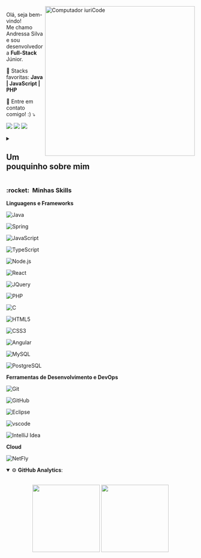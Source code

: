 <img src="https://raw.githubusercontent.com/MicaelliMedeiros/micaellimedeiros/master/image/computer-illustration.png" min-width="400px" max-width="400px" width="400px" align="right" alt="Computador iuriCode">

<p align="left"> 
  Olá, seja bem-vindo!<br> Me chamo Andressa Silva e sou desenvolvedora <strong>Full-Stack</strong> Júnior.<br>

</p>

<p align="left">
  🦄 Stacks favoritas: <strong>Java | JavaScript | PHP</strong>
</p>

<p align="left">
  💌 Entre em contato comigo! :) ⤵️
</p>

<p align="left">
  <a href="#" alt="Gmail">
  <img src="https://img.shields.io/badge/-Gmail-FF0000?style=flat-square&labelColor=FF0000&logo=gmail&logoColor=white&link=(mailto:andressa.workti@gmail.com" /></a>

  <a href="#" alt="Linkedin">
  <img src="https://img.shields.io/badge/-Linkedin-0e76a8?style=flat-square&logo=Linkedin&logoColor=white&link=https://www.linkedin.com/in/andressa-silva99/" /></a>

  <a href="#" alt="WhatsApp">
  <img src="https://img.shields.io/badge/-WhatsApp-25d366?style=flat-square&labelColor=25d366&logo=whatsapp&logoColor=white&link=https://api.whatsapp.com/send?phone=5521980076402"/></a>

</p>

<details>
    <summary><h2>Um pouquinho sobre mim</h2></summary>
    <br>
    <p>
     Sou graduanda de Análise e Desenvolvimento de Sistemas na FAETERJ-Rio, e nasci e cresci no RJ. Atualmente moro em Niterói - RJ.<br>
     Meu amor pela tecnologia começou desde nova, lá pros meus bons 8 anos ou até menos, e eu vou te contar essa história! (Senta que lá vem textão!)<br>
     Sempre fui mais puxada pra área de exatas amava matemática e física, eram minhas matérias favoritas. Meu pai fazia Matemática na UFF para ingressar na área da tecnologia (nos velhos tempos era assim que funcionava), ele me dava desafios matemáticos para resolver quando eu tinha 4 anos de idade, sempre me dando a entender que aquilo era uma brincadeira e eu amava. Uma dessas brincadeiras era o "Mercadinho", onde eu precisava dar troco para os produtos que ele comprava, e os trocos ficavam cada vez mais difíceis, com trocos em centavos. É valido lembrar que nessa idade a maioria das crianças nem aprenderam a ler UMA palavra. Mas eu aceitava os desafios e passava deles, e quando passava era literalmente o sentimento de estar vencendo no jogo, meu pai e eu comemorávamos a cada vitória. Isso cresceu muito em mim, eu aprendi a fazer contas com soma de "lá vai um" com 4 anos de idade. Conforme fui crescendo, resolver esses desafios matemáticos e lógicos se tornaram mais divertidos pra mim ainda, eu sempre tirava as maiores notas em exatas e até ensinava aos meus colegas. Procurava as questões mais complexas e me desafiava a passar, desafios lógicos então, não parava até achar a resposta e quando achava eu fazia festa!<br>
   	Desde pequena eu era fascinada por saber como as coisas funcionavam, principalmente quando envolvia física e tecnologia. Eu queria entender como fazer aquilo e pensar "um dia eu quero criar coisas assim". Então meu primeiro sonho foi a área de eletrônica, lá pros meus 13 anos.<br>
        Mas algo aconteceu antes disso que acho que foi o maior motivo de eu querer seguir na área de software. Lembra que lá no início eu disse: "Lá pros meus 8 anos meu amor pela tecnologia começou"? Então, nessa idade meus pais se separaram, com o que você leu até agora já dá pra saber que eu era muito apegada ao meu pai, e ele teve que se mudar pra Manaus, eu o veria uma ou duas vezes no ano. Para mim, foi o pior sentimento possível, mas teve uma coisa que ele deixou, um computador antigo e um celularzinho desses Nokia "tijolão". Então eu poderia falar com ele todos os dias, poderia ligar a WebCam no computador e falar com ele via Skype, a tecnologia fez com que eu não perdesse contato com o meu pai. E foi a partir daquele dia que eu fuxicava tudo e aprendi a mexer em tudo, quando algo não funcionava eu resolvia e o que eu não entendia eu aprendia sozinha. A tecnologia diminuiu a distância entre mim e alguém muito importante na minha vida e eu quis, a partir dali, fazer tecnologia! Hoje em dia meu pai mora perto de mim e ele fica zoando que agora sou eu que ensino ele a mexer no computador! Hahahaha <br>
     Bem, esse foi o começo mas com certeza muitas coisas no caminho me fizeram chegar até aqui e com certeza muitas coisas irão acontecer para me guiar no meu caminho.<br>
     Sou uma pessoa muito sonhadora, com grandes objetivos, gosto de desafios e aprender coisas novas. Dou o meu melhor para que cada dia eu dê um passo a mais em direção aos meus sonhos. Existem 3 pensamentos que eu acredito que todos deveriam seguir para realizar seus sonhos, os quais eu tento seguir também: 
     <br><br>
    1 - Nunca deixe que alguém te diga onde você deveria estar ou o caminho que você deveria trilhar na sua vida. Faça aquilo que você gosta, que vá te fazer bem e te trazer felicidade.<br><br>
    2 - Um passo de cada vez é suficiente! O importante é ser capaz manter o ritmo desse passo, mesmo que seja curto. Você vai chegar lá de qualquer forma!<br><br>
    3 - Seja hoje uma pessoa melhor do que você foi ontem. Estude uma hora por dia, faça exercícios, descubra novos horizontes, faça uma boa ação, evolua. <br><br>
    </p>

</details>

<h3> :rocket: &nbsp;Minhas Skills </h3>

**Linguagens e Frameworks**

  ![Java](https://img.shields.io/badge/Java-ED8B00?style=for-the-badge&logo=java&logoColor=white)

  ![Spring](https://img.shields.io/badge/Spring-6DB33F?style=for-the-badge&logo=spring&logoColor=white)

  ![JavaScript](https://img.shields.io/badge/JavaScript-F7DF1E?style=for-the-badge&logo=javascript&logoColor=black)

  ![TypeScript](https://img.shields.io/badge/TypeScript-007ACC?style=for-the-badge&logo=typescript&logoColor=white)

  ![Node.js](https://img.shields.io/badge/Node.js-43853D?style=for-the-badge&logo=node-dot-js&logoColor=white)

  ![React](https://img.shields.io/badge/React-20232A?style=for-the-badge&logo=react&logoColor=61DAFB)

  ![JQuery](https://img.shields.io/badge/jQuery-0769AD?style=for-the-badge&logo=jquery&logoColor=white)

  ![PHP](https://img.shields.io/badge/PHP-777BB4?style=for-the-badge&logo=php&logoColor=white)

  ![C](https://img.shields.io/badge/C-00599C?style=for-the-badge&logo=c&logoColor=white)

  ![HTML5](https://img.shields.io/badge/HTML5-E34F26?style=for-the-badge&logo=html5&logoColor=white)

  ![CSS3](https://img.shields.io/badge/CSS3-1572B6?style=for-the-badge&logo=css3&logoColor=white)

  ![Angular](https://img.shields.io/badge/Angular-DD0031?style=for-the-badge&logo=angular&logoColor=white)

  ![MySQL](https://img.shields.io/badge/MySQL-00000F?style=for-the-badge&logo=mysql&logoColor=white)

  ![PostgreSQL](https://img.shields.io/badge/PostgreSQL-316192?style=for-the-badge&logo=postgresql&logoColor=white) 

**Ferramentas de Desenvolvimento e DevOps** 

  ![Git](https://img.shields.io/badge/Git-F05032?style=for-the-badge&logo=git&logoColor=white)

  ![GitHub](https://img.shields.io/badge/GitHub-100000?style=for-the-badge&logo=github&logoColor=white) 

  ![Eclipse](https://img.shields.io/badge/Eclipse-2C2255?style=for-the-badge&logo=eclipse&logoColor=white)

  ![vscode](https://img.shields.io/badge/Visual_Studio_Code-0078D4?style=for-the-badge&logo=visual%20studio%20code&logoColor=white)

  ![IntelliJ Idea](https://img.shields.io/badge/IntelliJIDEA-000000.svg?style=for-the-badge&logo=intellij-idea&logoColor=white)

  

**Cloud**

  ![NetFly](https://img.shields.io/badge/Netlify-00C7B7?style=for-the-badge&logo=netlify&logoColor=white)

<details open>
    <summary>⚙ <b>GitHub Analytics</b>: </summary>
    <br>
    <p align="center">
        <img height="180em" src="https://github-readme-stats-eight-theta.vercel.app/api?username=auroradark&show_icons=true&theme=tokyonight&include_all_commits=true&count_private=true"/>
        <img height="180em" src="https://github-readme-stats-eight-theta.vercel.app/api/top-langs/?username=auroradark&layout=compact&langs_count=8&theme=tokyonight&include_all_commits=true&count_private=true"/>
    </p>
</details>
